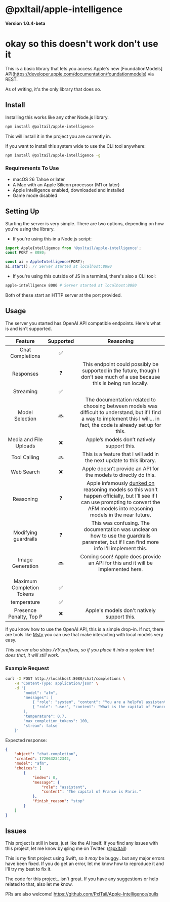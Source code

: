 # @pxltail/apple-intelligence
**Version 1.0.4-beta**

# okay so this doesn't work don't use it

This is a basic library that lets you access Apple's new [FoundationModels] API(https://developer.apple.com/documentation/foundationmodels) via REST.

As of writing, it's the only library that does so.

## Install
Installing this works like any other Node.js library.
```bash
npm install @pxltail/apple-intelligence
```
This will install it in the project you are currently in.

If you want to install this system wide to use the CLI tool anywhere:
```bash
npm install @pxltail/apple-intelligence -g
```
### Requirements To Use
- macOS 26 Tahoe or later
- A Mac with an Apple Silicon processor (M1 or later)
- Apple Intelligence enabled, downloaded and installed
- Game mode disabled

## Setting Up
Starting the server is very simple. There are two options, depending on how you're using the library.

- If you're using this in a Node.js script:
```js
import AppleIntelligence from '@pxltail/apple-intelligence';
const PORT = 8080;

const ai = AppleIntelligence(PORT);
ai.start(); // Server started at localhost:8080
```
- If you're using this outside of JS in a terminal, there's also a CLI tool:
```bash
apple-intelligence 8080 # Server started at localhost:8080
```

Both of these start an HTTP server at the port provided.

## Usage
The server you started has OpenAI API compatible endpoints. Here's what is and isn't supported.

**Feature**|**Supported**|**Reasoning**
:-----:|:-----:|:-----:
Chat Completions|✅| 
Responses|❓|This endpoint could possibly be supported in the future, though I don’t see much of a use because this is being run locally.
Streaming|✅| 
Model Selection|🔜|The documentation related to choosing between models was difficult to understand, but if I find a way to implement this I will… in fact, the code is already set up for this.
Media and File Uploads|❌|Apple’s models don’t natively support this.
Tool Calling|🔜|This is a feature that I will add in the next update to this library.
Web Search|❌|Apple doesn’t provide an API for the models to directly do this.
Reasoning|❓|Apple infamously [dunked on](https://machinelearning.apple.com/research/illusion-of-thinking) reasoning models so this won't happen officially, but I’ll see if I can use prompting to convert the AFM models into reasoning models in the near future.
Modifying guardrails|❓|This was confusing. The documentation was unclear on how to use the guardrails parameter, but if I can find more info I'll implement this.
Image Generation|🔜|Coming soon! Apple does provide an API for this and it will be implemented here.
|||
|||
Maximum Completion Tokens|✅| 
temperature|✅| 
Presence Penalty, Top P|❌|Apple's models don't natively support this.

If you know how to use the OpenAI API, this is a simple drop-in. If not, there are tools like [Msty](https://msty.app/) you can use that make interacting with local models very easy.

*This server also strips /v1/ prefixes, so if you place it into a system that does that, it will still work.*

### Example Request
```bash
curl -X POST http://localhost:8080/chat/completions \
    -H "Content-Type: application/json" \
    -d '{
        "model": "afm",
        "messages": [
            { "role": "system", "content": "You are a helpful assistant." },
            { "role": "user", "content": "What is the capital of France?" }
        ],
        "temperature": 0.7,
        "max_completion_tokens": 100,
        "stream": false
    }'
```
Expected response:
```json
{
    "object": "chat.completion",
    "created": 1720632342342,
    "model": "afm",
    "choices": [
        {
            "index": 0,
            "message": {
                "role": "assistant",
                "content": "The capital of France is Paris."
            },
            "finish_reason": "stop"
        }
    ]
}
```
## Issues
This project is still in beta, just like the AI itself. If you find any issues with this project, let me know by @ing me on Twitter. ([@pxltail](https://twitter.com/@pxltail))

This is my first project using Swift, so it *may* be buggy.. but any major errors have been fixed. If you do get an error, let me know how to reproduce it and I'll try my best to fix it.

The code for this project...isn't great. If you have any suggestions or help related to that, also let me know.

PRs are also welcome! https://github.com/PxlTail/Apple-Intelligence/pulls
